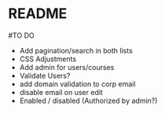 # README

#TO DO

- Add pagination/search in both lists
- CSS Adjustments
- Add admin for users/courses
- Validate Users?
- add domain validation to corp email
- disable email on user edit
- Enabled / disabled (Authorized by admin?)




 

